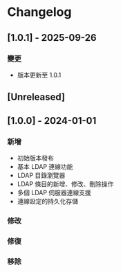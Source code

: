 # Changelog

## [1.0.1] - 2025-09-26

### 變更
- 版本更新至 1.0.1


## [Unreleased]

## [1.0.0] - 2024-01-01

### 新增
- 初始版本發布
- 基本 LDAP 連線功能
- LDAP 目錄瀏覽器
- LDAP 條目的新增、修改、刪除操作
- 多個 LDAP 伺服器連線支援
- 連線設定的持久化存儲

### 修改

### 修復

### 移除
